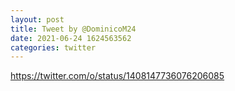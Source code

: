 ```yaml
--- 
layout: post 
title: Tweet by @DominicoM24 
date: 2021-06-24 1624563562 
categories: twitter 
--- 
```

https://twitter.com/o/status/1408147736076206085